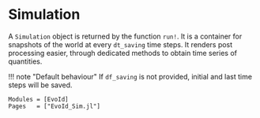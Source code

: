 # Simulation
A `Simulation` object is returned by the function `run!`. It is a container for snapshots of the world at every `dt_saving` time steps. It renders post processing easier, through dedicated methods to obtain time series of quantities.


!!! note "Default behaviour"
    If `df_saving` is not provided, initial and last time steps will be saved.




```@autodocs
Modules = [EvoId]
Pages   = ["EvoId_Sim.jl"]
```
